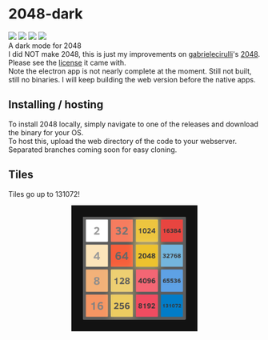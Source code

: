 # 2048-dark
<img src="https://img.shields.io/github/license/JayAgra/2048-dark" /> <img src="https://img.shields.io/badge/2048-dark%20clone-edc22e" /> <img src="https://img.shields.io/github/last-commit/JayAgra/2048-dark" /> <img src="https://img.shields.io/website?down_color=red&down_message=offline&up_color=5bc236&up_message=onlilne&url=https%3A%2F%2Fjayagra.com%2F2048%2F" /><br>
A dark mode for 2048 <br>
I did NOT make 2048, this is just my improvements on <a href="https://github.com/gabrielecirulli">gabrielecirulli</a>'s <a href="https://github.com/gabrielecirulli/2048">2048</a>. Please see the <a href="https://raw.githubusercontent.com/gabrielecirulli/2048/master/LICENSE.txt">license</a> it came with.<br>
Note the electron app is not nearly complete at the moment. Still not built, still no binaries. I will keep building the web version before the native apps.
## Installing / hosting
To install 2048 locally, simply navigate to one of the releases and download the binary for your OS. <br>
To host this, upload the web directory of the code to your webserver. Separated branches coming soon for easy cloning.
## Tiles
Tiles go up to 131072! <br>
<p align="center">
<img src="https://github.com/JayAgra/2048-dark/blob/main/2048-dark-tiles.png?raw=true" width="50%"/>
</p>
